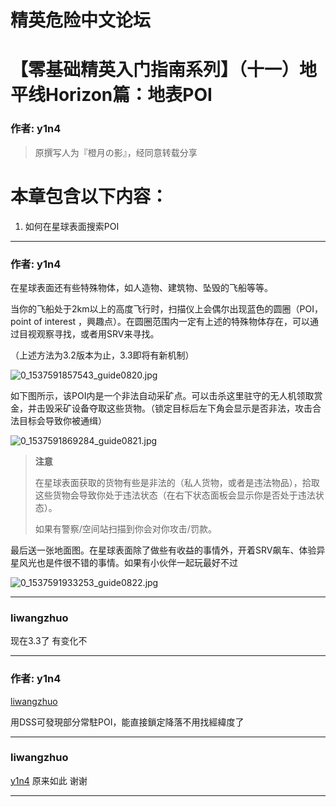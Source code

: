 




精英危险中文论坛
=========







 




# 【零基础精英入门指南系列】（十一）地平线Horizon篇：地表POI





### 作者: y1n4




> 原撰写人为『橙月の影』，经同意转载分享
> 
> 


本章包含以下内容：
=========


1. 如何在星球表面搜索POI






---



### 作者: y1n4



在星球表面还有些特殊物体，如人造物、建筑物、坠毁的飞船等等。   

当你的飞船处于2km以上的高度飞行时，扫描仪上会偶尔出现蓝色的圆圈（POI，point of interest ，興趣点）。在圆圈范围内一定有上述的特殊物体存在，可以通过目视观察寻找，或者用SRV来寻找。   

（上述方法为3.2版本为止，3.3即将有新机制）


![0_1537591857543_guide0820.jpg](https://cdn.elitedanger.cn/FhgnoFE3A0skEezxDPqfFKicqJ1j)


如下图所示，该POI内是一个非法自动采矿点。可以击杀这里驻守的无人机领取赏金，并击毁采矿设备夺取这些货物。（锁定目标后左下角会显示是否非法，攻击合法目标会导致你被通缉）   

![0_1537591869284_guide0821.jpg](https://cdn.elitedanger.cn/Fj1OkweY01tzjU4_k-XiQvRDYhyE)



> **注意**  
> 
> 在星球表面获取的货物有些是非法的（私人货物，或者是违法物品），拾取这些货物会导致你处于违法状态（在右下状态面板会显示你是否处于违法状态）。   
> 
> 如果有警察/空间站扫描到你会对你攻击/罚款。
> 
> 


最后送一张地面图。在星球表面除了做些有收益的事情外，开着SRV飙车、体验异星风光也是件很不错的事情。如果有小伙伴一起玩最好不过   

![0_1537591933253_guide0822.jpg](https://cdn.elitedanger.cn/Fg7sSS4pcMgkHdsISXpaSadq7sw3)






---



### liwangzhuo



现在3.3了 有变化不






---



### 作者: y1n4



[liwangzhuo](https://forum.elitedanger.cn/d/103/3)   

用DSS可發現部分常駐POI，能直接鎖定降落不用找經緯度了






---



### liwangzhuo



[y1n4](https://forum.elitedanger.cn/d/103/4) 原来如此 谢谢






---










